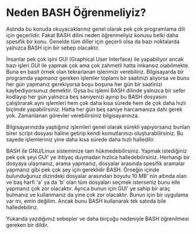 # Neden BASH Öğrenmeliyiz?

Aslında bu konuda okuyacaklarınız genel olarak pek çok programlama dili için geçerlidir. Fakat BASH dilini neden öğrenmeliyiz konusu belki daha spesifik bir konu. Genelde tüm diller için geçerli olsa da bazı noktalarda yalnızca BASH için bir sebep olacaktır.

İnsanlar pek çok işini GUI \(Graphical User Interface\) ile yapabiliyor ancak bazı işleri GUI ile yapmak çok ama çok zahmetli hatta imkansız olabilmekte. Buna en basit örnek olan tekrarlanan işlerimizi verebiliriz. Bilgisayarda bir programda yapmanız gereken işlemler toplamı bir saatinizi alıyorsa ve bunu her gün yapmanız gerekiyorsa boşu boşuna her gün bir saatinizi kaybediyorsunuz demektir. Oysa bu işlemi BASH dilinde yalnızca bir sefer kodlayıp her gün yalnızca beş saniyenizi ayırıp bu BASH dosyasını çalıştırarak aynı işlemleri hem çok daha kısa sürede hem de çok daha hızlı biçimde yapabilirsiniz. Hatta her gün beş saniye harcamanıza dahi gerek yok. Zamanlanan görevler verebilirsiniz bilgisayarınıza.

Bilgisayarınızda yaptığınız işlemleri genel olarak sürekli yapıyorsanız bunları birer script dosyası haline getirip kendi komutlarınızı oluşturabilirsiniz. Bu sayede işlemleriniz yine daha kısa sürede daha hızlı halledilir.

BASH ile GNU/Linux sisteminize tam hükmedebilirsiniz. Yapmak istediğiniz pek çok şeyi GUI' ye ihtiyaç duymadan hızlıca halledebilirsiniz. Herhangi bir dosyaya ulaşmanız, arama yapmanız, dosyalar arasında spesifik aramalar yapmanız gibi pek çok şey için gereklidir BASH. Örneğin içinde bulunduğunuz dizindeki dosyalar arasından boyutu 10 MB' nin altında olan ve baş harfi 'a' ya da 'b' olan tüm dosyaları seçmek isterseniz bunu elle yapmanız çok zor olacaktır. Ayrıca bunun için GUI' ye sahip bir araç bulmanız ve kullanmanız da yine çok zor olacaktır. Bunun için bir uygulama var mı, emin değilim. Ancak bunu BASH kullanarak tek satırda bile halledebiliriz.

Yukarıda yazdığımız sebepler ve daha birçoğu nedeniyle BASH öğrenilmesi gereken bir dildir.


